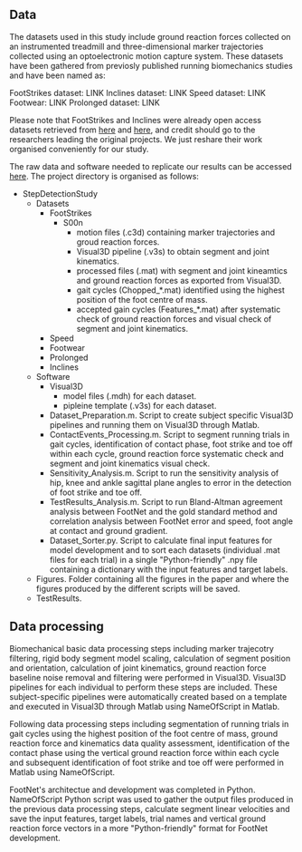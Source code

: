 ## Data

The datasets used in this study include ground reaction forces collected on an instrumented treadmill and three-dimensional marker trajectories collected using an optoelectronic motion capture system. These datasets have been gathered from previosly published running biomechanics studies and have been named as:

FootStrikes dataset: LINK
Inclines dataset: LINK
Speed dataset: LINK
Footwear: LINK
Prolonged dataset: LINK

Please note that FootStrikes and Inclines were already open access datasets retrieved from [here](link) and [here](link), and credit should go to the researchers leading the original projects. We just reshare their work organised conveniently for our study.

The raw data and software needed to replicate our results can be accessed [here](link2datasoftwareetc). The project directory is organised as follows:

  - StepDetectionStudy
    - Datasets
      - FootStrikes
        - S00n
          - motion files (.c3d) containing marker trajectories and groud reaction forces.
          - Visual3D pipeline (.v3s) to obtain segment and joint kinematics.
          - processed files (.mat) with segment and joint kineamtics and ground reaction forces as exported from Visual3D.
          - gait cycles (Chopped_\*.mat) identified using the highest position of the foot centre of mass.
          - accepted gain cycles (Features_\*.mat) after systematic check of ground reaction forces and visual check of segment and joint kinematics.
      - Speed
      - Footwear
      - Prolonged
      - Inclines
    - Software
      - Visual3D
        - model files (.mdh) for each dataset.
        - pipleine template (.v3s) for each dataset.
      - Dataset_Preparation.m. Script to create subject specific Visual3D pipelines and running them on Visual3D through Matlab. 
      - ContactEvents_Processing.m. Script to segment running trials in gait cycles, identification of contact phase, foot strike and toe off within each cycle, ground reaction force systematic check and segment and joint kinematics visual check.
      - Sensitivity_Analysis.m. Script to run the sensitivity analysis of hip, knee and ankle sagittal plane angles to error in the detection of foot strike and toe off.
      - TestResults_Analysis.m. Script to run Bland-Altman agreement analysis between FootNet and the gold standard method and correlation analysis between FootNet error and speed, foot angle at contact and ground gradient.
      - Dataset_Sorter.py. Script to calculate final input features for model development and to sort each datasets (individual .mat files for each trial) in a single "Python-friendly" .npy file containing a dictionary with the input features and target labels.
    - Figures. Folder containing all the figures in the paper and where the figures produced by the different scripts will be saved.
    - TestResults.

## Data processing

Biomechanical basic data processing steps including marker trajecotry filtering, rigid body segment model scaling, calculation of segment position and orientation, calculation of joint kinematics, ground reaction force baseline noise removal and filtering were performed in Visual3D. Visual3D pipelines for each individual to perform these steps are included. These subject-specific pipelines were automatically created based on a template and executed in Visual3D through Matlab using NameOfScript in Matlab. 

Following data processing steps including segmentation of running trials in gait cycles using the highest position of the foot centre of mass, ground reaction force and kinematics data quality assessment, identification of the contact phase using the vertical ground reaction force within each cycle and subsequent identification of foot strike and toe off were performed in Matlab using NameOfScript.

FootNet's architectue and development was completed in Python. NameOfScript Python script was used to gather the output files produced in the previous data processing steps, calculate segment linear velocities and save the input features, target labels, trial names and vertical ground reaction force vectors in a more "Python-friendly" format for FootNet development.

